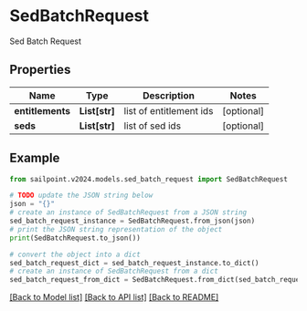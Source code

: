 # SedBatchRequest

Sed Batch Request

## Properties

Name | Type | Description | Notes
------------ | ------------- | ------------- | -------------
**entitlements** | **List[str]** | list of entitlement ids | [optional] 
**seds** | **List[str]** | list of sed ids | [optional] 

## Example

```python
from sailpoint.v2024.models.sed_batch_request import SedBatchRequest

# TODO update the JSON string below
json = "{}"
# create an instance of SedBatchRequest from a JSON string
sed_batch_request_instance = SedBatchRequest.from_json(json)
# print the JSON string representation of the object
print(SedBatchRequest.to_json())

# convert the object into a dict
sed_batch_request_dict = sed_batch_request_instance.to_dict()
# create an instance of SedBatchRequest from a dict
sed_batch_request_from_dict = SedBatchRequest.from_dict(sed_batch_request_dict)
```
[[Back to Model list]](../README.md#documentation-for-models) [[Back to API list]](../README.md#documentation-for-api-endpoints) [[Back to README]](../README.md)


